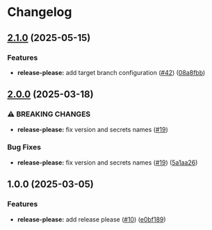 # Changelog

## [2.1.0](https://github.com/iExecBlockchainComputing/github-actions-workflows/compare/release-please-v2.0.0...release-please-v2.1.0) (2025-05-15)


### Features

* **release-please:** add target branch configuration ([#42](https://github.com/iExecBlockchainComputing/github-actions-workflows/issues/42)) ([08a8fbb](https://github.com/iExecBlockchainComputing/github-actions-workflows/commit/08a8fbb944bab2110e18b1f2533dd6f9012c7cf9))

## [2.0.0](https://github.com/iExecBlockchainComputing/github-actions-workflows/compare/release-please-v1.0.0...release-please-v2.0.0) (2025-03-18)


### ⚠ BREAKING CHANGES

* **release-please:** fix version and secrets names ([#19](https://github.com/iExecBlockchainComputing/github-actions-workflows/issues/19))

### Bug Fixes

* **release-please:** fix version and secrets names ([#19](https://github.com/iExecBlockchainComputing/github-actions-workflows/issues/19)) ([5a1aa26](https://github.com/iExecBlockchainComputing/github-actions-workflows/commit/5a1aa26b5c835b776844af16048564622ba65cfe))

## 1.0.0 (2025-03-05)


### Features

* **release-please:** add release please ([#10](https://github.com/iExecBlockchainComputing/github-actions-workflows/issues/10)) ([e0bf189](https://github.com/iExecBlockchainComputing/github-actions-workflows/commit/e0bf1897865c2d9a6332752065b26568a31a0a7e))
